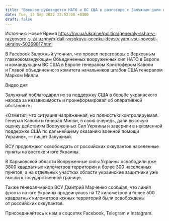 ```yaml
---
title: "Военное руководство НАТО и ВС США в разговоре с Залужным дали высокую оценку действиям ВСУ"
date: Tue, 13 Sep 2022 22:52:00 +0300
draft: false
---
```

Источник: Новое Время https://nv.ua/ukraine/politics/generaly-ssha-v-razgovore-s-zaluzhnym-dali-vysokuyu-ocenku-deystviyam-vsu-novosti-ukrainy-50269817.html


 В Facebook Залужный уточнил, что провел переговоры с Верховным главнокомандующим Объединенных вооруженных сил НАТО в Европе и командующим ВС США в Европе генералом Кристофером Каволи и Главой объединенного комитета начальников штабов США генералом Марком Милли.

 Видео дня   

Залужный поблагодарил их за поддержку США в борьбе украинского народа за независимость и проинформировал об оперативной обстановке. 

«Отметил, что ситуация напряженная, но полностью контролируемая. Генерал Каволи и генерал Милли, в свою очередь, дали высокую оценку действиям Вооруженных Сил Украины и заверили в неизменной поддержке США по дальнейшему оказанию военной помощи Украине», — пишет Залужный.

ВСУ продолжают освобождать от российских оккупантов населенные пункты на востоке и юге Украины.

В Харьковской области Вооруженные силы Украины освободили уже 3800 квадратных километров территории и более 300 населенных пунктов, а на отдельных участках области украинские защитники уже вышли к государственной границе.

Также генерал-майор ВСУ Дмитрий Марченко сообщал, что линия фронта на юге Украины продвинулась на 12 километров и более 500 квадратных километров южных территорий были освобождены от российских оккупантов.

Присоединяйтесь к нам в соцсетях Facebook, Telegram и Instagram.
